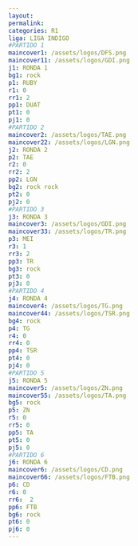```yaml
---
layout: 
permalink: 
categories: R1
liga: LIGA INDIGO
#PARTIDO 1
maincover1: /assets/logos/DFS.png
maincover11: /assets/logos/GDI.png
j1: RONDA 1
bg1: rock
p1: RUBY
r1: 0
rr1: 2
pp1: DUAT
pt1: 0
pj1: 0
#PARTIDO 2
maincover2: /assets/logos/TAE.png
maincover22: /assets/logos/LGN.png
j2: RONDA 2
p2: TAE
r2: 0
rr2: 2
pp2: LGN
bg2: rock rock
pt2: 0
pj2: 0
#PARTIDO 3
j3: RONDA 3
maincover3: /assets/logos/GDI.png
maincover33: /assets/logos/TR.png
p3: MEI
r3: 1
rr3: 2
pp3: TR
bg3: rock
pt3: 0
pj3: 0
#PARTIDO 4
j4: RONDA 4
maincover4: /assets/logos/TG.png
maincover44: /assets/logos/TSR.png
bg4: rock 
p4: TG
r4: 0
rr4: 0
pp4: TSR
pt4: 0
pj4: 0
#PARTIDO 5
j5: RONDA 5
maincover5: /assets/logos/ZN.png
maincover55: /assets/logos/TA.png
bg5: rock 
p5: ZN
r5: 0
rr5: 0
pp5: TA
pt5: 0
pj5: 0
#PARTIDO 6
j6: RONDA 6
maincover6: /assets/logos/CD.png
maincover66: /assets/logos/FTB.png
p6: CD
r6: 0
rr6:  2
pp6: FTB
bg6: rock
pt6: 0
pj6: 0
---
```


